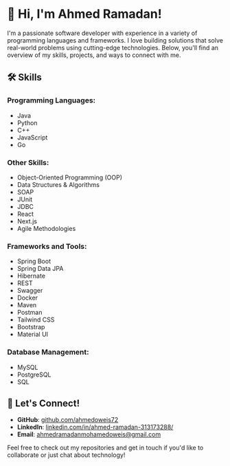 # 👋 Hi, I'm Ahmed Ramadan!

I'm a passionate software developer with experience in a variety of programming languages and frameworks. I love building solutions that solve real-world problems using cutting-edge technologies. Below, you'll find an overview of my skills, projects, and ways to connect with me.

## 🛠️ Skills

### Programming Languages:
- Java
- Python
- C++
- JavaScript
- Go

### Other Skills:
- Object-Oriented Programming (OOP)
- Data Structures & Algorithms
- SOAP
- JUnit
- JDBC
- React
- Next.js
- Agile Methodologies

### Frameworks and Tools:
- Spring Boot
- Spring Data JPA
- Hibernate
- REST
- Swagger
- Docker
- Maven
- Postman
- Tailwind CSS
- Bootstrap
- Material UI

### Database Management:
- MySQL
- PostgreSQL
- SQL


## 💬 Let's Connect!
- **GitHub**: [github.com/ahmedoweis72](https://github.com/ahmedoweis72)
- **LinkedIn**: [linkedin.com/in/ahmed-ramadan-313173288/](https://www.linkedin.com/in/ahmed-ramadan-313173288/)
- **Email**: ahmedramadanmohamedoweis@gmail.com


Feel free to check out my repositories and get in touch if you'd like to collaborate or just chat about technology!

